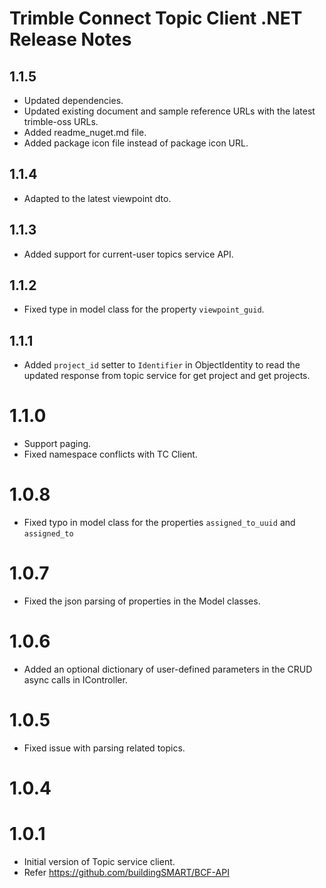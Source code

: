# Trimble Connect Topic Client .NET Release Notes

## 1.1.5
* Updated dependencies.
* Updated existing document and sample reference URLs with the latest trimble-oss URLs.
* Added readme_nuget.md file.
* Added package icon file instead of package icon URL.

## 1.1.4
* Adapted to the latest viewpoint dto.

## 1.1.3
* Added support for current-user topics service API.

## 1.1.2
* Fixed type in model class for the property `viewpoint_guid`.

## 1.1.1
* Added `project_id` setter to `Identifier` in ObjectIdentity to read the updated response from topic service for get project and get projects.

# 1.1.0
* Support paging.
* Fixed namespace conflicts with TC Client.

# 1.0.8
* Fixed typo in model class for the properties `assigned_to_uuid` and `assigned_to`

# 1.0.7
* Fixed the json parsing of properties in the Model classes.

# 1.0.6
* Added an optional dictionary of user-defined parameters in the CRUD async calls in IController.

# 1.0.5
* Fixed issue with parsing related topics.

# 1.0.4
# 1.0.1
* Initial version of Topic service client.
* Refer https://github.com/buildingSMART/BCF-API 

